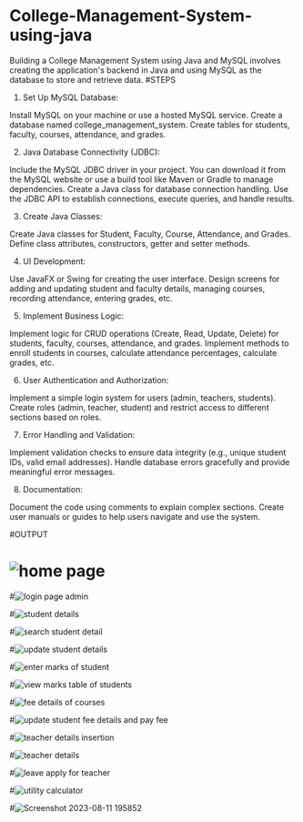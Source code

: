 # College-Management-System-using-java
Building a College Management System using Java and MySQL involves creating the application's backend in Java and using MySQL as the database to store and retrieve data.
#STEPS
1. Set Up MySQL Database:

Install MySQL on your machine or use a hosted MySQL service.
Create a database named college_management_system.
Create tables for students, faculty, courses, attendance, and grades.


2. Java Database Connectivity (JDBC):

Include the MySQL JDBC driver in your project. You can download it from the MySQL website or use a build tool like Maven or Gradle to manage dependencies.
Create a Java class for database connection handling. Use the JDBC API to establish connections, execute queries, and handle results.

3. Create Java Classes:

Create Java classes for Student, Faculty, Course, Attendance, and Grades.
Define class attributes, constructors, getter and setter methods.

4. UI Development:

Use JavaFX or Swing for creating the user interface.
Design screens for adding and updating student and faculty details, managing courses, recording attendance, entering grades, etc.

5. Implement Business Logic:

Implement logic for CRUD operations (Create, Read, Update, Delete) for students, faculty, courses, attendance, and grades.
Implement methods to enroll students in courses, calculate attendance percentages, calculate grades, etc.

6. User Authentication and Authorization:

Implement a simple login system for users (admin, teachers, students).
Create roles (admin, teacher, student) and restrict access to different sections based on roles.

7. Error Handling and Validation:

Implement validation checks to ensure data integrity (e.g., unique student IDs, valid email addresses).
Handle database errors gracefully and provide meaningful error messages.

8. Documentation:

Document the code using comments to explain complex sections.
Create user manuals or guides to help users navigate and use the system.

#OUTPUT

# ![home page ](https://github.com/Rushabh8087/College-Management-System-using-java/assets/115590012/2fc3dc66-e153-4683-89db-dd9e4a21beab)

#![login page admin ](https://github.com/Rushabh8087/College-Management-System-using-java/assets/115590012/1f90cbe2-d587-4cdc-b03f-bfb517db5a2b)

#![student details](https://github.com/Rushabh8087/College-Management-System-using-java/assets/115590012/c9d5c7d8-2c9d-4948-bf8b-65a810a888f6)

#![search student detail](https://github.com/Rushabh8087/College-Management-System-using-java/assets/115590012/d3e07296-ac8e-405e-94d4-05487b5ca93d)

#![update student details](https://github.com/Rushabh8087/College-Management-System-using-java/assets/115590012/1fdb35c8-fd5a-494d-b8b1-ac34415f365d)

#![enter marks of student ](https://github.com/Rushabh8087/College-Management-System-using-java/assets/115590012/177c88d3-c1fa-4e9f-b313-777a90fb8554)

#![view marks table of students](https://github.com/Rushabh8087/College-Management-System-using-java/assets/115590012/d0e12a73-df5d-4069-9cba-11d52aaa0557)

#![fee details of courses](https://github.com/Rushabh8087/College-Management-System-using-java/assets/115590012/0affecc5-8a1d-4b54-9977-4962b8ed811a)

#![update student fee details and pay fee](https://github.com/Rushabh8087/College-Management-System-using-java/assets/115590012/4ba8010c-d8ca-480f-807e-acfd338581b2)

#![teacher details insertion](https://github.com/Rushabh8087/College-Management-System-using-java/assets/115590012/4986b469-3611-46c2-8ba6-07032204b082)

#![teacher details](https://github.com/Rushabh8087/College-Management-System-using-java/assets/115590012/ea05c6c7-a2e8-419a-81d5-4d8c1b3c1f08)

#![leave apply for teacher](https://github.com/Rushabh8087/College-Management-System-using-java/assets/115590012/42289fb7-419a-4a19-ae41-e40c63e977ad)


#![utility calculator](https://github.com/Rushabh8087/College-Management-System-using-java/assets/115590012/68a28ad4-1aa3-48e5-b98a-4e124f06afc8)



#![Screenshot 2023-08-11 195852](https://github.com/Rushabh8087/College-Management-System-using-java/assets/115590012/e497593a-e2d0-42ed-ae17-54ffe9d730e6)
